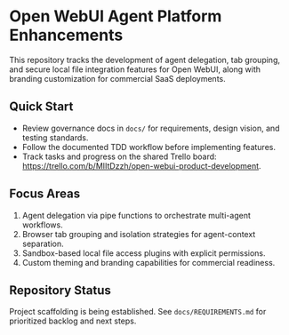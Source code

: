 # Open WebUI Agent Platform Enhancements

This repository tracks the development of agent delegation, tab grouping, and secure local file integration features for Open WebUI, along with branding customization for commercial SaaS deployments.

## Quick Start

- Review governance docs in `docs/` for requirements, design vision, and testing standards.
- Follow the documented TDD workflow before implementing features.
- Track tasks and progress on the shared Trello board: https://trello.com/b/MIItDzzh/open-webui-product-development.

## Focus Areas

1. Agent delegation via pipe functions to orchestrate multi-agent workflows.
2. Browser tab grouping and isolation strategies for agent-context separation.
3. Sandbox-based local file access plugins with explicit permissions.
4. Custom theming and branding capabilities for commercial readiness.

## Repository Status

Project scaffolding is being established. See `docs/REQUIREMENTS.md` for prioritized backlog and next steps.
